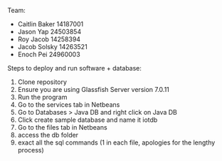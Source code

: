 Team:
* Caitlin Baker 14187001
* Jason Yap 24503854
* Roy Jacob 14258394
* Jacob Solsky 14263521
* Enoch Pei 24960003


Steps to deploy and run software + database:
1. Clone repository
2. Ensure you are using Glassfish Server version 7.0.11
3. Run the program
4. Go to the services tab in Netbeans
5. Go to Databases > Java DB and right click on Java DB
6. Click create sample database and name it iotdb
7. Go to the files tab in Netbeans
8. access the db folder
9. exact all the sql commands (1 in each file, apologies for the lengthy process)
   
